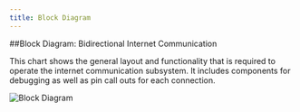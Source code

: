 ```yaml
---
title: Block Diagram
---
```


##Block Diagram: Bidirectional Internet Communication

This chart shows the general layout and functionality that is required to operate the internet communication subsystem. It includes components for debugging as well as pin call outs for each connection. 

![Block Diagram](https://github.com/kirkvolin/kirkvolin.github.io/blob/main/assets/Block%20Diagram/Volin%20Block%20Diagram.png?raw=true)


